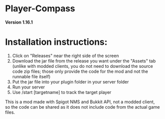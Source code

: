 # Player-Compass

**Version 1.16.1**

# Installation instructions:

1. Click on "Releases" near the right side of the screen
2. Download the jar file from the release you want under the "Assets" tab (unlike with modded clients, you do not need to download the source code zip files; those only provide the code for the mod and not the runnable file itself)
3. Put the jar file into your plugin folder in your server folder
4. Run your server
5. Use /start [targetname] to track the target player

This is a mod made with Spigot NMS and Bukkit API, not a modded client, so the code can be shared as it does not include code from the actual game files.
